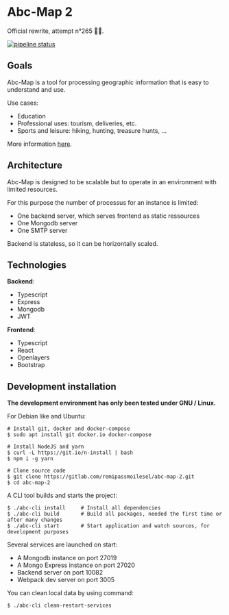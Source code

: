 # Abc-Map 2

Official rewrite, attempt n°265 👨‍💻.

<a href="https://gitlab.com/remipassmoilesel/abc-map-2/-/commits/master">
<img alt="pipeline status" src="https://gitlab.com/remipassmoilesel/abc-map-2/badges/master/pipeline.svg" />
</a>     


## Goals

Abc-Map is a tool for processing geographic information that is easy to understand and use.

Use cases:             

- Education
- Professional uses: tourism, deliveries, etc. 
- Sports and leisure: hiking, hunting, treasure hunts, ...

More information [here](https://abc-map.fr).


## Architecture

Abc-Map is designed to be scalable but to operate in an environment with limited resources.        

For this purpose the number of processus for an instance is limited:        
- One backend server, which serves frontend as static ressources
- One Mongodb server
- One SMTP server 

Backend is stateless, so it can be horizontally scaled.       


## Technologies 

**Backend**: 
- Typescript 
- Express 
- Mongodb
- JWT

**Frontend**: 
- Typescript
- React
- Openlayers
- Bootstrap


## Development installation

**The development environment has only been tested under GNU / Linux.**      

For Debian like and Ubuntu:       

    # Install git, docker and docker-compose
    $ sudo apt install git docker.io docker-compose

    # Install NodeJS and yarn
    $ curl -L https://git.io/n-install | bash
    $ npm i -g yarn

    # Clone source code
    $ git clone https://gitlab.com/remipassmoilesel/abc-map-2.git
    $ cd abc-map-2


A CLI tool builds and starts the project:     

    $ ./abc-cli install     # Install all dependencies
    $ ./abc-cli build       # Build all packages, needed the first time or after many changes
    $ ./abc-cli start       # Start application and watch sources, for development purposes


Several services are launched on start:
- A Mongodb instance on port 27019
- A Mongo Express instance on port 27020
- Backend server on port 10082
- Webpack dev server on port 3005


You can clean local data by using command:    

    $ ./abc-cli clean-restart-services


